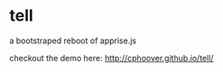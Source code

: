 tell
====

a bootstraped reboot of apprise.js

checkout the demo here: http://cphoover.github.io/tell/
